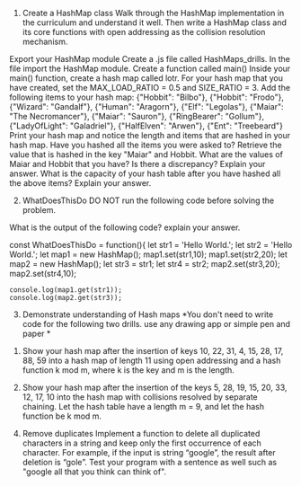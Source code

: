 1. Create a HashMap class
Walk through the HashMap implementation in the curriculum and understand it well. Then write a HashMap class and its core functions with open addressing as the collision resolution mechanism.

Export your HashMap module
Create a .js file called HashMaps_drills. In the file import the HashMap module. Create a function called main()
Inside your main() function, create a hash map called lotr.
For your hash map that you have created, set the MAX_LOAD_RATIO = 0.5 and SIZE_RATIO = 3.
Add the following items to your hash map: {"Hobbit": "Bilbo"}, {"Hobbit": "Frodo"},
{"Wizard": "Gandalf"}, {"Human": "Aragorn"}, {"Elf": "Legolas"}, {"Maiar": "The Necromancer"},
{"Maiar": "Sauron"}, {"RingBearer": "Gollum"}, {"LadyOfLight": "Galadriel"}, {"HalfElven": "Arwen"},
{"Ent": "Treebeard"}
Print your hash map and notice the length and items that are hashed in your hash map. Have you hashed all the items you were asked to?
Retrieve the value that is hashed in the key "Maiar" and Hobbit.
What are the values of Maiar and Hobbit that you have? Is there a discrepancy? Explain your answer.
What is the capacity of your hash table after you have hashed all the above items? Explain your answer.


2. WhatDoesThisDo
DO NOT run the following code before solving the problem.

What is the output of the following code? explain your answer.

const WhatDoesThisDo = function(){
    let str1 = 'Hello World.';
    let str2 = 'Hello World.';
    let map1 = new HashMap();
    map1.set(str1,10);
    map1.set(str2,20);
    let map2 = new HashMap();
    let str3 = str1;
    let str4 = str2;
    map2.set(str3,20);
    map2.set(str4,10);

    console.log(map1.get(str1));
    console.log(map2.get(str3));


3. Demonstrate understanding of Hash maps
*You don't need to write code for the following two drills. use any drawing app or simple pen and paper *

1) Show your hash map after the insertion of keys 10, 22, 31, 4, 15, 28, 17, 88, 59 into a hash map of length 11 using open addressing and a hash function k mod m, where k is the key and m is the length.

2) Show your hash map after the insertion of the keys 5, 28, 19, 15, 20, 33, 12, 17, 10 into the hash map with collisions resolved by separate chaining. Let the hash table have a length m = 9, and let the hash function be k mod m.



4. Remove duplicates
Implement a function to delete all duplicated characters in a string and keep only the first occurrence of each character. For example, if the input is string “google”, the result after deletion is “gole”. Test your program with a sentence as well such as "google all that you think can think of".